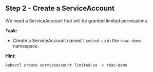 ## Step 2 - Create a ServiceAccount

We need a ServiceAccount that will be granted limited permissions.

**Task:**
- Create a ServiceAccount named `limited-sa` in the `rbac-demo` namespace.

**Hint:**
```bash
kubectl create serviceaccount limited-sa -n rbac-demo
```